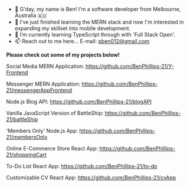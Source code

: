 - 👋 G'day, my name is Ben! I'm a software developer from Melbourne, Australia 🇦🇺
- 👀 I've just finished learning the MERN stack and now I'm interested in expanding my skillset into mobile development.
- 🌱 I’m currently learning TypeScript through with 'Full Stack Open'.
- 📫 Reach out to me here... E-mail: pben012@gmail.com

**Please check out some of my projects below!** 

Social Media MERN Application: https://github.com/BenPhillips-21/Y-Frontend

Messenger MERN Application: https://github.com/BenPhillips-21/messengerAppFrontend 

Node.js Blog API: https://github.com/BenPhillips-21/blogAPI 

Vanilla JavaScript Version of BattleShip: https://github.com/BenPhillips-21/battleShip

'Members Only' Node.js App: https://github.com/BenPhillips-21/membersOnly

Online E-Commerce Store React App: https://github.com/BenPhillips-21/shoppingCart

To-Do List React App: https://github.com/BenPhillips-21/to-do

Customizable CV React App: https://github.com/BenPhillips-21/cvApp
